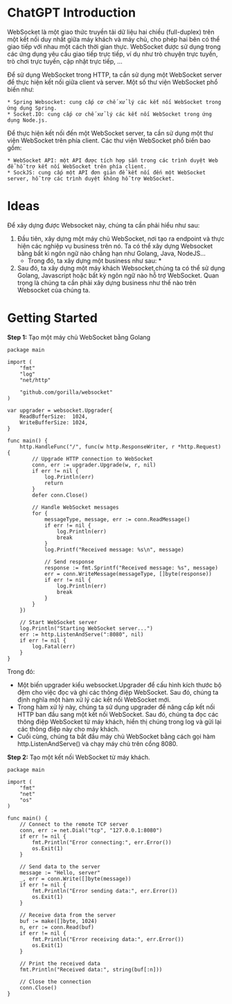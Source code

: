 # ChatGPT Introduction
WebSocket là một giao thức truyền tải dữ liệu hai chiều (full-duplex) trên một kết nối duy nhất giữa máy khách và máy chủ, cho phép hai bên có thể giao tiếp với nhau một cách thời gian thực. WebSocket được sử dụng trong các ứng dụng yêu cầu giao tiếp trực tiếp, ví dụ như trò chuyện trực tuyến, trò chơi trực tuyến, cập nhật trực tiếp, …

Để sử dụng WebSocket trong HTTP, ta cần sử dụng một WebSocket server để thực hiện kết nối giữa client và server. Một số thư viện WebSocket phổ biến như:

    * Spring Websocket: cung cấp cơ chế xử lý các kết nối WebSocket trong ứng dụng Spring.
    * Socket.IO: cung cấp cơ chế xử lý các kết nối WebSocket trong ứng dụng Node.js.

Để thực hiện kết nối đến một WebSocket server, ta cần sử dụng một thư viện WebSocket trên phía client. Các thư viện WebSocket phổ biến bao gồm:

    * WebSocket API: một API được tích hợp sẵn trong các trình duyệt Web để hỗ trợ kết nối WebSocket trên phía client.
    * SockJS: cung cấp một API đơn giản để kết nối đến một WebSocket server, hỗ trợ các trình duyệt không hỗ trợ WebSocket.

# Ideas
Để xây dựng được Websocket này, chúng ta cần phải hiểu như sau:
1. Đầu tiên, xây dựng một máy chủ WebSocket, nơi tạo ra endpoint và thực hiện các nghiệp vụ business trên nó. Ta có thể xây dựng Websocket bằng bất kì ngôn ngữ nào chẳng hạn như Golang, Java, NodeJS...
    * Trong đó, ta xây dựng một business như sau:
        * 
2. Sau đó, ta xây dựng một máy khách Websocket,chúng ta có thể sử dụng Golang, Javascript hoặc bất kỳ ngôn ngữ nào hỗ trợ WebSocket. 
Quan trọng là chúng ta cần phải xây dựng business như thế nào trên Websocket của chúng ta.

# Getting Started
**Step 1:** Tạo một máy chủ WebSocket bằng Golang
```golang
package main

import (
    "fmt"
    "log"
    "net/http"

    "github.com/gorilla/websocket"
)

var upgrader = websocket.Upgrader{
    ReadBufferSize:  1024,
    WriteBufferSize: 1024,
}

func main() {
    http.HandleFunc("/", func(w http.ResponseWriter, r *http.Request) {
        // Upgrade HTTP connection to WebSocket
        conn, err := upgrader.Upgrade(w, r, nil)
        if err != nil {
            log.Println(err)
            return
        }
        defer conn.Close()

        // Handle WebSocket messages
        for {
            messageType, message, err := conn.ReadMessage()
            if err != nil {
                log.Println(err)
                break
            }
            log.Printf("Received message: %s\n", message)

            // Send response
            response := fmt.Sprintf("Received message: %s", message)
            err = conn.WriteMessage(messageType, []byte(response))
            if err != nil {
                log.Println(err)
                break
            }
        }
    })

    // Start WebSocket server
    log.Println("Starting WebSocket server...")
    err := http.ListenAndServe(":8080", nil)
    if err != nil {
        log.Fatal(err)
    }
}

```
Trong đó:  
* Một biến upgrader kiểu websocket.Upgrader để cấu hình kích thước bộ đệm cho việc đọc và ghi các thông điệp WebSocket. Sau đó, chúng ta định nghĩa một hàm xử lý các kết nối WebSocket mới.
* Trong hàm xử lý này, chúng ta sử dụng upgrader để nâng cấp kết nối HTTP ban đầu sang một kết nối WebSocket. Sau đó, chúng ta đọc các thông điệp WebSocket từ máy khách, hiển thị chúng trong log và gửi lại các thông điệp này cho máy khách.
* Cuối cùng, chúng ta bắt đầu máy chủ WebSocket bằng cách gọi hàm http.ListenAndServe() và chạy máy chủ trên cổng 8080.

**Step 2:** Tạo một kết nối WebSocket từ máy khách.
```golang
package main

import (
    "fmt"
    "net"
    "os"
)

func main() {
    // Connect to the remote TCP server
    conn, err := net.Dial("tcp", "127.0.0.1:8080")
    if err != nil {
        fmt.Println("Error connecting:", err.Error())
        os.Exit(1)
    }

    // Send data to the server
    message := "Hello, server"
    _, err = conn.Write([]byte(message))
    if err != nil {
        fmt.Println("Error sending data:", err.Error())
        os.Exit(1)
    }

    // Receive data from the server
    buf := make([]byte, 1024)
    n, err := conn.Read(buf)
    if err != nil {
        fmt.Println("Error receiving data:", err.Error())
        os.Exit(1)
    }

    // Print the received data
    fmt.Println("Received data:", string(buf[:n]))

    // Close the connection
    conn.Close()
}

```
